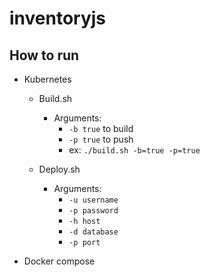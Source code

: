 # inventoryjs

## How to run

- Kubernetes

  - Build.sh

    - Arguments:
      - `-b true` to build
      - `-p true` to push
      - ex: `./build.sh -b=true -p=true`

  - Deploy.sh

    - Arguments:
      - `-u username`
      - `-p password`
      - `-h host`
      - `-d database`
      - `-p port`

- Docker compose
